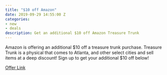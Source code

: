 ```yaml
---
title: "$10 off Amazon"
date: 2019-09-29 14:55:00 Z
categories:
- new
- deals
description: Get an additional $10 off Amazon Treasure Trunk
---
```


Amazon is offering an additional $10 off a treasure trunk purchase. Treasure Trunk is a physical that comes to Atlanta, and other select cities and sell items at a deep discount! Sign up to get your additional $10 off below!

[Offer Link](https://www.amazon.com/b?tag=slickdeals&ascsubtag=3c1c8258e24f11e99b7b8230a98a46550INT&ie=UTF8&node=17925351011&_encoding=UTF8&tag=d09c7-20&linkCode=ur2&linkId=723e75e76f3f02cb744e801db4cc4d13&camp=1789&creative=9325&_encoding=UTF8&tag=atldeals00-20&linkCode=ur2&linkId=63ac8fff450663ab410e206186d4a09b&camp=1789&creative=9325)